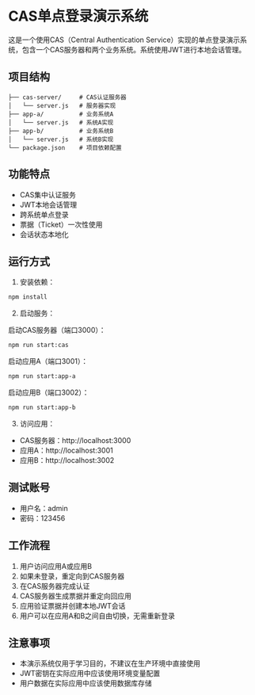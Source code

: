 <!--
 * @Author: mazhichao mazhichao@jxcc.com
 * @Date: 2025-05-30 10:26:53
 * @LastEditors: mazhichao mazhichao@jxcc.com
 * @LastEditTime: 2025-05-30 10:57:45
 * @FilePath: \cas\README.md
 * @Description: 这是默认设置,请设置`customMade`, 打开koroFileHeader查看配置 进行设置: https://github.com/OBKoro1/koro1FileHeader/wiki/%E9%85%8D%E7%BD%AE
-->
# CAS单点登录演示系统

这是一个使用CAS（Central Authentication Service）实现的单点登录演示系统，包含一个CAS服务器和两个业务系统。系统使用JWT进行本地会话管理。

## 项目结构

```
├── cas-server/     # CAS认证服务器
│   └── server.js   # 服务器实现
├── app-a/          # 业务系统A
│   └── server.js   # 系统A实现
├── app-b/          # 业务系统B
│   └── server.js   # 系统B实现
└── package.json    # 项目依赖配置
```

## 功能特点

- CAS集中认证服务
- JWT本地会话管理
- 跨系统单点登录
- 票据（Ticket）一次性使用
- 会话状态本地化

## 运行方式

1. 安装依赖：
```bash
npm install
```

2. 启动服务：

启动CAS服务器（端口3000）：
```bash
npm run start:cas
```

启动应用A（端口3001）：
```bash
npm run start:app-a
```

启动应用B（端口3002）：
```bash
npm run start:app-b
```

3. 访问应用：
- CAS服务器：http://localhost:3000
- 应用A：http://localhost:3001
- 应用B：http://localhost:3002

## 测试账号

- 用户名：admin
- 密码：123456

## 工作流程

1. 用户访问应用A或应用B
2. 如果未登录，重定向到CAS服务器
3. 在CAS服务器完成认证
4. CAS服务器生成票据并重定向回应用
5. 应用验证票据并创建本地JWT会话
6. 用户可以在应用A和B之间自由切换，无需重新登录

## 注意事项

- 本演示系统仅用于学习目的，不建议在生产环境中直接使用
- JWT密钥在实际应用中应该使用环境变量配置
- 用户数据在实际应用中应该使用数据库存储